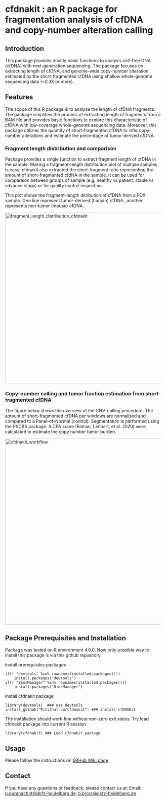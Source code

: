 # cfdnakit : an R package for fragmentation analysis of cfDNA and copy-number alteration calling

## Introduction

This package provides mostly basic functions to analysis cell-free DNA (cfDNA) with next-generation sequencing. The package focuses on extracting length of cfDNA,  and genome-wide copy-number alteration estimated by the short-fragmented cfDNA using shallow whole-genome sequencing data (~0.3X or more).

## Features

The scope of this R package is to analyse the length of cfDNA fragments. The package simplifies the process of extracting length of fragments from a BAM file and provides basic functions to explore this characteristic of cfDNA with low-coverage whole-genome sequencing data. Moreover, this package utilizies the quantity of short-fragmented cfDNA to infer copy-number alterations and estimate the percentage of tumor-derived cfDNA.

### Fragment length distribution and comparison

Package provides a single function to extract fragment length of cfDNA in the sample. Making a fragment-length distribution plot of multiple samples is easy. cfdnakit also extracted the short-fragment ratio representing the amount of short-fragmented cfdNA in the sample. It can be used for comparison between groups of sample (e.g. healthy vs patient, stable vs advance stage) or for quality control inspection. 

This plot shows the fragment-length ditribution of cfDNA from a PDX sample. One line represent tumor-derived (human) cfDNA , another represents non-tumor (mouse) cfDNA.

<img src="https://github.com/Pitithat-pu/cfdnakit/wiki/images/wiki/fragment_xenograft_cfdnakit.png" title="cfdnakit fragment length distribution" alt="fragment_length_distribution_cfdnakit" width="550"/>

### Copy-number calling and tumor fraction estimation from short-fragmented cfDNA

The figure below shows the overview of the CNV-calling procedure. The amount of short-fragmented cfDNA per windows are normalised and compared to a Panel-of-Normal (control). Segmentation is performed using the PSCBS package. A CPA score (Raman, Lennart, et al. 2020) were calculated to estimate the copy number tumor burden.

<img src="https://raw.githubusercontent.com/wiki/Pitithat-pu/cfdnakit/images/cfdnakit_workflow.png" title="cfdnakit cnv calling workflow" alt="cfdnakit_workflow" width="600"/>

## Package Prerequisites and Installation

Package was tested on R environment 4.0.0. Now only possible way to install this package is via this github repository.

Install prerequisites packages

    if(! "devtools" %in% rownames(installed.packages()))
        install.packages("devtools")
    if(! "BiocManager" %in% rownames(installed.packages()))
        install.packages("BiocManager")

Install cfdnakit package

    library(devtools)  ### use devtools
    install_github("Pitithat-pu/cfdnakit") ### install cfDNAKit 

The installation should work fine without non-zero exit status. Try load cfdnakit package into current R session

    library(cfdnakit) ### Load cfdnakit package

## Usage

Please follow the instructions on [GitHub Wiki page](https://github.com/Pitithat-pu/cfdnakit/wiki)

## Contact

If you have any questions or feedback, please contact us at: Email: [p.puranachot\@dkfz-heidelberg.de](mailto:p.puranachot@dkfz-heidelberg.de); [b.brors\@dkfz-heidelberg.de](mailto:b.brors@dkfz-heidelberg.de)
